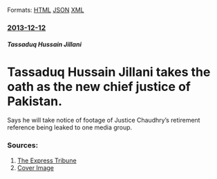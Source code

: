 
Formats: [HTML](/news/2013/12/12/tassaduq-hussain-jillani-takes-the-oath-as-the-new-chief-justice-of-pakistan.html)  [JSON](/news/2013/12/12/tassaduq-hussain-jillani-takes-the-oath-as-the-new-chief-justice-of-pakistan.json)  [XML](/news/2013/12/12/tassaduq-hussain-jillani-takes-the-oath-as-the-new-chief-justice-of-pakistan.xml)  

### [2013-12-12](/news/2013/12/12/index.md)

##### Tassaduq Hussain Jillani
# Tassaduq Hussain Jillani takes the oath as the new chief justice of Pakistan. 

Says he will take notice of footage of Justice Chaudhry’s retirement reference being leaked to one media group.


### Sources:

1. [The Express Tribune](http://tribune.com.pk/story/644480/justice-jillani-takes-oath-as-new-chief-justice/)
1. [Cover Image](https://c.tribune.com.pk/2013/12/644480-pre_oathtakinghcjptassaduqhussainpresidentmamnoonhussainchiefjusticeoathtassaduqhussainpakistandecphotopid-1386855825-486-640x480.jpg)
